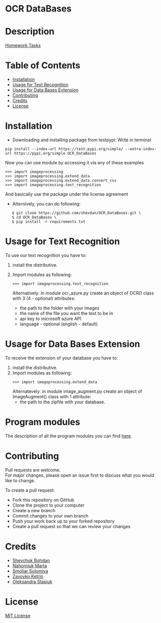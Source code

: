 # OCR DataBases
# Description
[Homework Tasks](https://github.com/shevdan/OCR_DataBases/wiki)
# Table of Contents
* [Installation](https://github.com/shevdan/OCR_DataBases#installation)
* [Usage for Text Recognition](https://github.com/shevdan/OCR_DataBases#usage-for-text-recognition)
* [Usage for Data Bases Extension](https://github.com/shevdan/OCR_DataBases#usage-for-data-bases-extension)
* [Contributing](https://github.com/shevdan/OCR_DataBases#contributing)
* [Credits](https://github.com/shevdan/OCR_DataBases#credits)
* [License](https://github.com/shevdan/OCR_DataBases#license)
# Installation
* Downloading and installing package from testpypi:
Write in terminal
```
pip install --index-url https://test.pypi.org/simple/ --extra-index-url https://pypi.org/simple OCR_DataBases
```
Now you can use module  by accessing it via any of these examples
```
>>> import imageprocessing
>>> import imageprocessing.extend_data
>>> import imageprocessing.extend_data.convert_csv
>>> import imageprocessing.text_recognition
```
And basically use the package under the license agreement

* Alternively, you can do following:
```
   $ git clone https://github.com/shevdan/OCR_DataBases.git \
   $ cd OCR_DataBases \
   $ pip install -r requirements.txt
```
# Usage for Text Recognition
To use our text recognition you have to:
1. install the distributive.

2. Import modules as following:
   ```
   >>> import imageprocessing.text_recognition
   ```
   Alternatively:
   in module ocr_azure.py create an object of OCR() class with 3 (4 - optional) attributes: 
   * the path to the folder with your images
   * the name of the file you want the text to be in
   * api key to microsoft azure API
   * language - optional (english - default)
# Usage for Data Bases Extension
To receive the extension of your database you have to:
1. install the distributive.
2. Import modules as following:
   ```
   >>> import imageprocessing.extend_data
   ```
   Alternatevely:
   in module image_augment.py create an object of ImageAugment() class with 1 attribute:
   * the path to the zipfile with your database.
# Program modules 
The description of all the program modules you can find [here](https://github.com/shevdan/OCR_DataBases/wiki/Program-modules).
# Contributing

Pull requests are welcome. \
For major changes, please open an issue first to discuss what you would like to change.

To create a pull request:

* Fork this repository on GitHub 
* Clone the project to your computer 
* Create a new branch 
* Commit changes to your own branch
* Push your work back up to your forked repository
* Create a pull request so that we can review your changes
# Credits
* [Shevchuk Bohdan](https://github.com/shevdan)
* [Nahorniuk Marta](https://github.com/martazavro)
* [Smoliar Solomiya](https://github.com/SolomiyaSmoliar)
* [Zavoyko Ketrin](https://github.com/kthrnzvk)
* [Oleksandra Stasiuk](https://github.com/oleksadobush)
# License
[MIT License](https://choosealicense.com/licenses/mit/)
